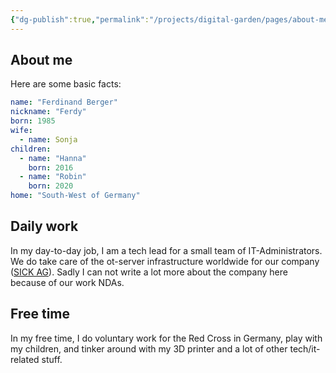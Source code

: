 ```yaml
---
{"dg-publish":true,"permalink":"/projects/digital-garden/pages/about-me/"}
---
```


## About me

Here are some basic facts:

```yaml
name: "Ferdinand Berger"
nickname: "Ferdy"
born: 1985
wife:
  - name: Sonja
children:
  - name: "Hanna"
    born: 2016
  - name: "Robin"
    born: 2020
home: "South-West of Germany"
```

## Daily work

In my day-to-day job, I am a tech lead for a small team of IT-Administrators. We do take care of the ot-server infrastructure worldwide for our company ([SICK AG](https://sick.com/)). Sadly I can not write a lot more about the company here because of our work NDAs.

## Free time

In my free time, I do voluntary work for the Red Cross in Germany, play with my children, and tinker around with my 3D printer and a lot of other tech/it-related stuff.
